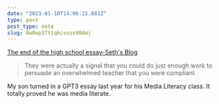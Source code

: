 ```yaml
---
date: "2023-01-10T14:06:15.081Z"
type: post 
post_type: note
slug: 0w0wp37t1qkcvvzx984mj
---
```

 [The end of the high school essay-Seth's Blog](https://seths.blog/2023/01/the-end-of-the-high-school-essay/)

> They were actually a signal that you could do just enough work to persuade an overwhelmed teacher that you were compliant.

My son turned in a GPT3 essay last year for his Media Literacy class. It totally proved he was media literate.

